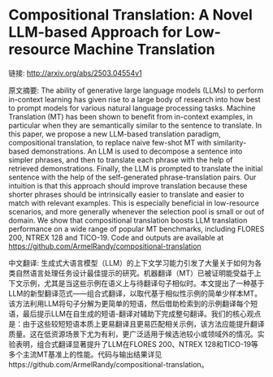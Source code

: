 # Compositional Translation: A Novel LLM-based Approach for Low-resource Machine Translation

链接: http://arxiv.org/abs/2503.04554v1

原文摘要:
The ability of generative large language models (LLMs) to perform in-context
learning has given rise to a large body of research into how best to prompt
models for various natural language processing tasks. Machine Translation (MT)
has been shown to benefit from in-context examples, in particular when they are
semantically similar to the sentence to translate. In this paper, we propose a
new LLM-based translation paradigm, compositional translation, to replace naive
few-shot MT with similarity-based demonstrations. An LLM is used to decompose a
sentence into simpler phrases, and then to translate each phrase with the help
of retrieved demonstrations. Finally, the LLM is prompted to translate the
initial sentence with the help of the self-generated phrase-translation pairs.
Our intuition is that this approach should improve translation because these
shorter phrases should be intrinsically easier to translate and easier to match
with relevant examples. This is especially beneficial in low-resource
scenarios, and more generally whenever the selection pool is small or out of
domain. We show that compositional translation boosts LLM translation
performance on a wide range of popular MT benchmarks, including FLORES 200,
NTREX 128 and TICO-19. Code and outputs are available at
https://github.com/ArmelRandy/compositional-translation

中文翻译:
生成式大语言模型（LLM）的上下文学习能力引发了大量关于如何为各类自然语言处理任务设计最佳提示的研究。机器翻译（MT）已被证明能受益于上下文示例，尤其是当这些示例在语义上与待翻译句子相似时。本文提出了一种基于LLM的新型翻译范式——组合式翻译，以取代基于相似性示例的简单少样本MT。该方法利用LLM将句子分解为更简单的短语，然后借助检索到的示例翻译每个短语，最后提示LLM在自生成的短语-翻译对辅助下完成整句翻译。我们的核心观点是：由于这些较短短语本质上更易翻译且更易匹配相关示例，该方法应能提升翻译质量。这在低资源场景下尤为有利，更广泛适用于候选池较小或领域外的情况。实验表明，组合式翻译显著提升了LLM在FLORES 200、NTREX 128和TICO-19等多个主流MT基准上的性能。代码与输出结果详见https://github.com/ArmelRandy/compositional-translation。
